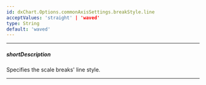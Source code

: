 ```yaml
---
id: dxChart.Options.commonAxisSettings.breakStyle.line
acceptValues: 'straight' | 'waved'
type: String
default: 'waved'
---
```

---
##### shortDescription
Specifies the scale breaks' line style.

---
